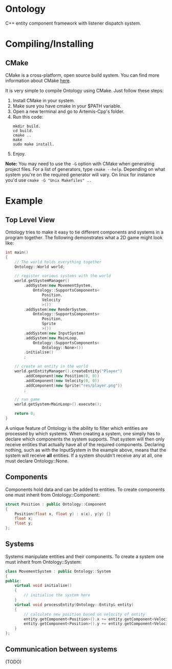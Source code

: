 Ontology
========

C++ entity component framework with listener dispatch system.

Compiling/Installing
====================

CMake
-----
CMake is a cross-platform, open source build system. You can find more information about CMake [here](http://www.cmake.org/).

It is very simple to compile Ontology using CMake. Just follow these steps:

1. Install CMake in your system.
2. Make sure you have cmake in your $PATH variable.
3. Open a new terminal and go to Artemis-Cpp's folder.
4. Run this code:
   ```
   mkdir build.
   cd build.
   cmake ..
   make
   sudo make install.
   ```
5. Enjoy.

**Note:** You may need to use the ```-G``` option with CMake when generating project files. For a list of generators, type ```cmake --help```. Depending on what system you're on the required generator will vary. On linux for instance you'd use ```cmake -G "Unix Makefiles" ..```

Example
=======
Top Level View
--------------
Ontology tries to make it easy to tie different components and systems in a program together. The following demonstrates what a 2D game might look like:
``` cpp
int main()
{
	// The world holds everything together
	Ontology::World world;

	// register various systems with the world
	world.getSystemManager()
		.addSystem(new MovementSystem,
			Ontology::SupportsComponents<
				Position,
				Velocity
				>())
		.addSystem(new RenderSystem,
			Ontology::SupportsComponents<
				Position,
				Sprite
				>())
		.addSystem(new InputSystem)
		.addSystem(new MainLoop,
			Ontology::SupportsComponents<
				Ontology::None>())
		.initialise()
		;

	// create an entity in the world
	world.getEntityManager().createEntity("Player")
		.addComponent(new Position(0, 0))
		.addComponent(new Velocity(0, 0))
		.addComponent(new Sprite("res/player.png"))
		;

	// run game
	world.getSystem<MainLoop>().execute();

	return 0;
}
```
A unique feature of Ontology is the ability to filter which entities are processed by which systems. When creating a system, one simply has to declare which components the system supports. That system will then only receive entities that actually have all of the required components. Declaring nothing, such as with the InputSystem in the example above, means that the system will receive **all** entities. If a system shouldn't receive any at all, one must declare Ontology::None.

Components
----------
Components hold data and can be added to entities. To create components one must inherit from Ontology::Component:
``` cpp
struct Position : public Ontology::Component
{
	Position(float x, float y) : x(x), y(y) {}
	float x;
	float y;
};
```

Systems
-------
Systems manipulate entities and their components. To create a system one must inherit from Ontology::System:
``` cpp
class MovementSystem : public Ontology::System
{
public:
	virtual void initialise()
	{
		// initialise the system here
	}
	virtual void processEntity(Ontology::Entity& entity)
	{
		// calculate new position based on velocity of entity
		entity.getComponent<Position>().x += entity.getComponent<Velocity>().x * world->getDeltaTime();
		entity.getComponent<Position>().y += entity.getComponent<Velocity>().y * world->getDeltaTime();
	}
};
```

Communication between systems
-----------------------------
(TODO)
